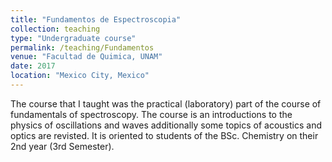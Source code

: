 ```yaml
---
title: "Fundamentos de Espectroscopia"
collection: teaching
type: "Undergraduate course"
permalink: /teaching/Fundamentos
venue: "Facultad de Quimica, UNAM"
date: 2017
location: "Mexico City, Mexico"
---
```


The course that I taught was the practical (laboratory) part of the course of fundamentals of spectroscopy. The course is an
introductions to the physics of oscillations and waves additionally some topics of acoustics and optics are revisted. It is 
oriented to students of the BSc. Chemistry on their 2nd year (3rd Semester). 

